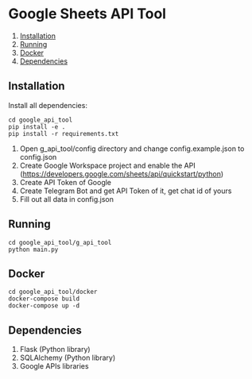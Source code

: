 # Google Sheets API Tool

1. [Installation](#installation)
2. [Running](#running)
3. [Docker](#docker)
4. [Dependencies](#dependencies)

## Installation
Install all dependencies:
```
cd google_api_tool
pip install -e .
pip install -r requirements.txt
```
1. Open g_api_tool/config directory and change config.example.json to config.json
2. Create Google Workspace project and enable the API (https://developers.google.com/sheets/api/quickstart/python)
3. Create API Token of Google
4. Create Telegram Bot and get API Token of it, get chat id of yours
5. Fill out all data in config.json

## Running
```
cd google_api_tool/g_api_tool
python main.py
```

## Docker
```
cd google_api_tool/docker
docker-compose build
docker-compose up -d
```

## Dependencies
1. Flask (Python library)
2. SQLAlchemy (Python library)
3. Google APIs libraries